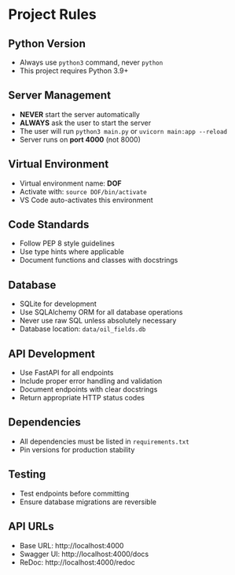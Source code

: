 # Project Rules

## Python Version
- Always use `python3` command, never `python`
- This project requires Python 3.9+

## Server Management
- **NEVER** start the server automatically
- **ALWAYS** ask the user to start the server
- The user will run `python3 main.py` or `uvicorn main:app --reload`
- Server runs on **port 4000** (not 8000)

## Virtual Environment
- Virtual environment name: **DOF**
- Activate with: `source DOF/bin/activate`
- VS Code auto-activates this environment

## Code Standards
- Follow PEP 8 style guidelines
- Use type hints where applicable
- Document functions and classes with docstrings

## Database
- SQLite for development
- Use SQLAlchemy ORM for all database operations
- Never use raw SQL unless absolutely necessary
- Database location: `data/oil_fields.db`

## API Development
- Use FastAPI for all endpoints
- Include proper error handling and validation
- Document endpoints with clear docstrings
- Return appropriate HTTP status codes

## Dependencies
- All dependencies must be listed in `requirements.txt`
- Pin versions for production stability

## Testing
- Test endpoints before committing
- Ensure database migrations are reversible

## API URLs
- Base URL: http://localhost:4000
- Swagger UI: http://localhost:4000/docs
- ReDoc: http://localhost:4000/redoc
